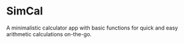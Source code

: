 # SimCal
A minimalistic calculator app with basic functions for quick and easy arithmetic calculations on-the-go.
